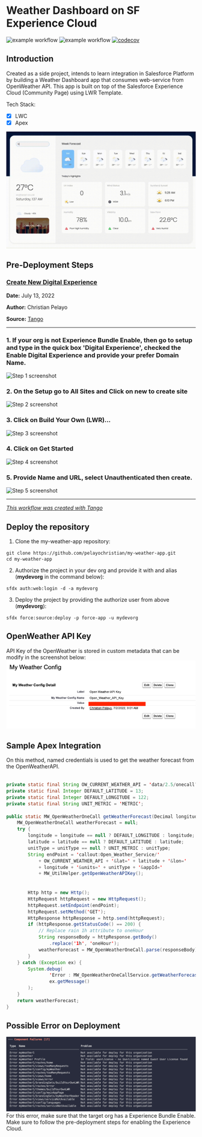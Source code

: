 # Weather Dashboard on SF Experience Cloud
![example workflow](https://github.com/pelayochristian/my-weather-app/actions/workflows/main-ci.yml/badge.svg) ![example workflow](https://github.com/pelayochristian/my-weather-app/actions/workflows/push-development-branch.yml/badge.svg) [![codecov](https://codecov.io/gh/pelayochristian/my-weather-app/branch/main/graph/badge.svg?token=5CX5FT97VV)](https://codecov.io/gh/pelayochristian/my-weather-app)

## Introduction
Created as a side project, intends to learn integration in Salesforce Platform by building a Weather Dashboard app that consumes web-service from OpenWeather API. This app is built on top of the Salesforce Experience Cloud (Community Page) using LWR Template. 

Tech Stack:
- [x] LWC
- [x] Apex

![](demo.gif)

## Pre-Deployment Steps
### [Create New Digital Experience](https://app.tango.us/app/workflow/e6c7a07d-3e59-4ed5-9664-2e853dde4822?utm_source=markdown&utm_medium=markdown&utm_campaign=workflow%20export%20links)



__Date:__ July 13, 2022

__Author:__ Christian Pelayo

__Source:__ [Tango](https://app.tango.us/app/workflow/e6c7a07d-3e59-4ed5-9664-2e853dde4822?utm_source=markdown&utm_medium=markdown&utm_campaign=workflow%20export%20links)

***

### 1. If your org is not Experience Bundle Enable, then go to setup and type in the quick box 'Digital Experience', checked the Enable Digital Experience and provide your prefer Domain Name.
![Step 1 screenshot](https://images.tango.us/public/image_de9d3d92-be82-424a-b627-1144b5a76a88.png?crop=focalpoint&fit=crop&fp-x=0.5000&fp-y=0.5000&fp-z=1.0000&w=1200&mark-w=0.2&mark-pad=0&mark64=aHR0cHM6Ly9pbWFnZXMudGFuZ28udXMvc3RhdGljL21hZGUtd2l0aC10YW5nby13YXRlcm1hcmsucG5n&ar=1324%3A725)


### 2. On the Setup go to All Sites and Click on new to create site
![Step 2 screenshot](https://images.tango.us/public/screenshot_df15c9cc-79db-429e-a140-5ee123316bf5.png?crop=focalpoint&fit=crop&fp-x=0.3030&fp-y=0.2667&fp-z=3.0000&w=1200&mark-w=0.2&mark-pad=0&mark64=aHR0cHM6Ly9pbWFnZXMudGFuZ28udXMvc3RhdGljL21hZGUtd2l0aC10YW5nby13YXRlcm1hcmsucG5n&ar=1920%3A943)


### 3. Click on Build Your Own (LWR)…
![Step 3 screenshot](https://images.tango.us/public/screenshot_0fc6d6a1-be5f-4896-8ab7-fdc3e9fdf353.png?crop=focalpoint&fit=crop&fp-x=0.4961&fp-y=0.4708&fp-z=1.2953&w=1200&mark-w=0.2&mark-pad=0&mark64=aHR0cHM6Ly9pbWFnZXMudGFuZ28udXMvc3RhdGljL21hZGUtd2l0aC10YW5nby13YXRlcm1hcmsucG5n&ar=1920%3A943)


### 4. Click on Get Started
![Step 4 screenshot](https://images.tango.us/public/screenshot_0d1873bd-2e93-4409-bb91-78fa929482a3.png?crop=focalpoint&fit=crop&fp-x=0.6008&fp-y=0.2444&fp-z=2.2884&w=1200&mark-w=0.2&mark-pad=0&mark64=aHR0cHM6Ly9pbWFnZXMudGFuZ28udXMvc3RhdGljL21hZGUtd2l0aC10YW5nby13YXRlcm1hcmsucG5n&ar=1920%3A943)


### 5. Provide Name and URL, select Unauthenticated then create.
![Step 5 screenshot](https://images.tango.us/public/image_3a77fced-c369-4c15-8985-187d5f712c35.png?crop=focalpoint&fit=crop&fp-x=0.5000&fp-y=0.5000&fp-z=1.0000&w=1200&mark-w=0.2&mark-pad=0&mark64=aHR0cHM6Ly9pbWFnZXMudGFuZ28udXMvc3RhdGljL21hZGUtd2l0aC10YW5nby13YXRlcm1hcmsucG5n&ar=610%3A714)


***
_[This workflow was created with Tango](https://app.tango.us/app/workflow/e6c7a07d-3e59-4ed5-9664-2e853dde4822?utm_source=markdown&utm_medium=markdown&utm_campaign=workflow%20export%20links)_

## Deploy the repository

1. Clone the my-weather-app repository:
```
git clone https://github.com/pelayochristian/my-weather-app.git
cd my-weather-app
```
2. Authorize the project in your dev org and provide it with and alias (**mydevorg** in the command below):
```
sfdx auth:web:login -d -a mydevorg
```
3. Deploy the project by providing the authorize user from above (**mydevorg**):
```
sfdx force:source:deploy -p force-app -u mydevorg
```

## OpenWeather API Key
API Key of the OpenWeather is stored in custom metadata that can be modify in the screenshot below:
![](api_key_custom_metadata.png)

## Sample Apex Integration
On this method, named credentials is used to get the weather forecast from the OpenWeatherAPI.
```java

private static final String OW_CURRENT_WEATHER_API = 'data/2.5/onecall?exclude=hourly,minutely,alerts';
private static final Integer DEFAULT_LATITUDE = 13;
private static final Integer DEFAULT_LONGITUDE = 122;
private static final String UNIT_METRIC = 'METRIC';

public static MW_OpenWeatherOneCall getWeatherForecast(Decimal longitude, Decimal latitude, String unitType) {
    MW_OpenWeatherOneCall weatherForecast = null;
    try {
        longitude = longitude == null ? DEFAULT_LONGITUDE : longitude;
        latitude = latitude == null ? DEFAULT_LATITUDE : latitude;
        unitType = unitType == null ? UNIT_METRIC : unitType;
        String endPoint = 'callout:Open_Weather_Service/' 
            + OW_CURRENT_WEATHER_API + '&lat=' + latitude + '&lon=' 
            + longitude + '&units=' + unitType + '&appId=' 
            + MW_UtilHelper.getOpenWeatherAPIKey();
        

        Http http = new Http();
        HttpRequest httpRequest = new HttpRequest();
        httpRequest.setEndpoint(endPoint);
        httpRequest.setMethod('GET');
        HttpResponse httpResponse = http.send(httpRequest);
        if (httpResponse.getStatusCode() == 200) {
            // Replace rain 1h attribute to oneHour
            String responseBody = httpResponse.getBody()
                .replace('1h', 'oneHour');
            weatherForecast = MW_OpenWeatherOneCall.parse(responseBody);
        }
    } catch (Exception ex) {
        System.debug(
                'Error : MW_OpenWeatherOneCallService.getWeatherForecast() with message ' +
                ex.getMessage()
        );
    }
    return weatherForecast;
}
```

## Possible Error on Deployment
![](error_on_deployment.png)
For this error, make sure that the target org has a Experience Bundle Enable. Make sure to follow the pre-deployment steps for enabling the Experience Cloud.
